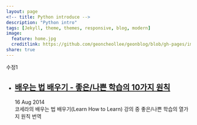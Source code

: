 ```yaml
---
layout: page
<!-- title: Python introduce -->
description: "Python intro"
tags: [Jekyll, theme, themes, responsive, blog, modern]
image:
  feature: home.jpg
  creditlink: https://github.com/geoncheollee/geonblog/blob/gh-pages/images/home.jpg
share: true
---
```


수정1

<html>
<body>

<ul class="posts">
    <!-- This loops through the paginated posts -->
      <li>
        <h2>
          <a href="/geonblog/study/">배우는 법 배우기 - 좋은/나쁜 학습의 10가지 원칙</a>
        </h2>
        <p>
          <span class="date">16 Aug 2014</span><br>
          <span class="description">코세라의 배우는 법 배우기(Learn How to Learn) 강의 중 좋은/나쁜 학습의 열가지 원칙 번역</span>
        </p>
      </li>
</body>
</html>




